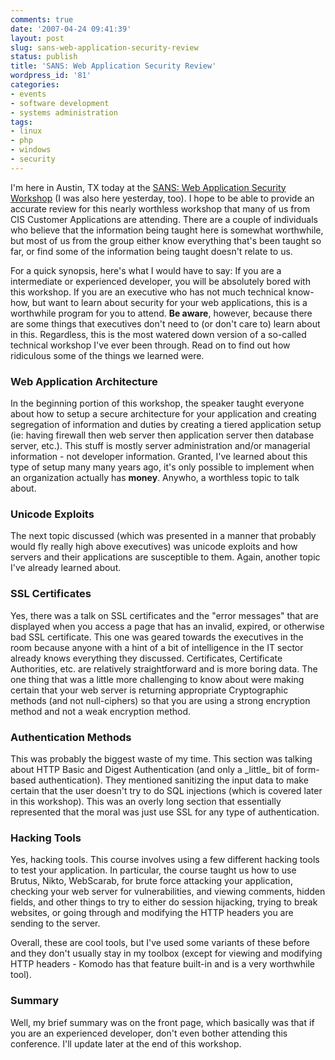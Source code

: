 ```yaml
---
comments: true
date: '2007-04-24 09:41:39'
layout: post
slug: sans-web-application-security-review
status: publish
title: 'SANS: Web Application Security Review'
wordpress_id: '81'
categories:
- events
- software development
- systems administration
tags:
- linux
- php
- windows
- security
---
```


I'm here in Austin, TX today at the <a href="http://www.sans.org/training/description.php?tid=455"  title="SANS: Web Application Security Workshop">SANS: Web Application Security Workshop</a> (I was also here yesterday, too). I hope to be able to provide an accurate review for this nearly worthless workshop that many of us from CIS Customer Applications are attending. There are a couple of individuals who believe that the information being taught here is somewhat worthwhile, but most of us from the group either know everything that's been taught so far, or find some of the information being taught doesn't relate to us. 

For a quick synopsis, here's what I would have to say: If you are a intermediate or experienced developer, you will be absolutely bored with this workshop. If you are an executive who has not much technical know-how, but want to learn about security for your web applications, this is a worthwhile program for you to attend. <b>Be aware</b>, however, because there are some things that executives don't need to (or don't care to) learn about in this. Regardless, this is the most watered down version of a so-called technical workshop I've ever been through. Read on to find out how ridiculous some of the things we learned were. 

<!--more-->
<h3>Web Application Architecture</h3>
In the beginning portion of this workshop, the speaker taught everyone about how to setup a secure architecture for your application and creating segregation of information and duties by creating a tiered application setup (ie: having firewall then web server then application server then database server, etc.). This stuff is mostly server administration and/or managerial information - not developer information. Granted, I've learned about this type of setup many many years ago, it's only possible to implement when an organization actually has <b>money</b>. Anywho, a worthless topic to talk about. 

<h3>Unicode Exploits</h3>
The next topic discussed (which was presented in a manner that probably would fly really high above executives) was unicode exploits and how servers and their applications are susceptible to them. Again, another topic I've already learned about.

<h3>SSL Certificates</h3>
Yes, there was a talk on SSL certificates and the "error messages" that are displayed when you access a page that has an invalid, expired, or otherwise bad SSL certificate. This one was geared towards the executives in the room because anyone with a hint of a bit of intelligence in the IT sector already knows everything they discussed. Certificates, Certificate Authorities, etc. are relatively straightforward and is more boring data. The one thing that was a little more challenging to know about were making certain that your web server is returning appropriate Cryptographic methods (and not null-ciphers) so that you are using a strong encryption method and not a weak encryption method. 

<h3>Authentication Methods</h3>
This was probably the biggest waste of my time. This section was talking about HTTP Basic and Digest Authentication (and only a _little_ bit of form-based authentication). They mentioned sanitizing the input data to make certain that the user doesn't try to do SQL injections (which is covered later in this workshop). This was an overly long section that essentially represented that the moral was just use SSL for any type of authentication. 

<h3>Hacking Tools</h3>
Yes, hacking tools. This course involves using a few different hacking tools to test your application. In particular, the course taught us how to use Brutus, Nikto, WebScarab, for brute force attacking your application, checking your web server for vulnerabilities, and viewing comments, hidden fields, and other things to try to either do session hijacking, trying to break websites, or going through and modifying the HTTP headers you are sending to the server. 

Overall, these are cool tools, but I've used some variants of these before and they don't usually stay in my toolbox (except for viewing and modifying HTTP headers - Komodo has that feature built-in and is a very worthwhile tool). 

<h3>Summary</h3>
Well, my brief summary was on the front page, which basically was that if you are an experienced developer, don't even bother attending this conference. I'll update later at the end of this workshop. 
